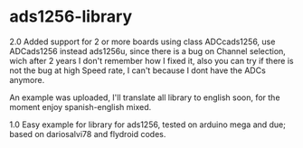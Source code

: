 # ads1256-library
2.0 Added support for 2 or more boards using class ADCcads1256, use ADCads1256 instead ads1256u, since there is a bug on Channel selection, wich after 2 years I don't remember how I fixed it, also you can try if there is not the bug at high Speed rate, I can't because I dont have the ADCs anymore.

An example was uploaded, I'll translate all library to english soon, for the moment enjoy spanish-english mixed.

1.0 Easy example for library for ads1256, tested on arduino mega and due; based on dariosalvi78 and flydroid codes.
